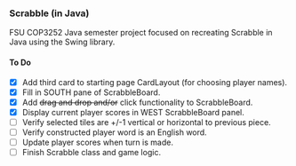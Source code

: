 ### Scrabble (in Java)
FSU COP3252 Java semester project focused on recreating Scrabble in Java using the Swing library.

#### To Do
- [X] Add third card to starting page CardLayout (for choosing player names).
- [X] Fill in SOUTH pane of ScrabbleBoard.
- [X] Add ~~drag and drop and/or~~ click functionality to ScrabbleBoard.
- [X] Display current player scores in WEST ScrabbleBoard panel.
- [ ] Verify selected tiles are +/-1 vertical or horizontal to previous piece.
- [ ] Verify constructed player word is an English word.
- [ ] Update player scores when turn is made.
- [ ] Finish Scrabble class and game logic.
